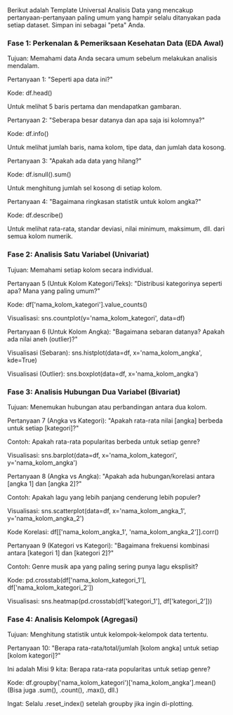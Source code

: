 Berikut adalah Template Universal Analisis Data yang mencakup pertanyaan-pertanyaan paling umum yang hampir selalu ditanyakan pada setiap dataset. 
Simpan ini sebagai "peta" Anda.

### Fase 1: Perkenalan & Pemeriksaan Kesehatan Data (EDA Awal)
Tujuan: Memahami data Anda secara umum sebelum melakukan analisis mendalam.

Pertanyaan 1: "Seperti apa data ini?"

Kode: df.head()

Untuk melihat 5 baris pertama dan mendapatkan gambaran.

Pertanyaan 2: "Seberapa besar datanya dan apa saja isi kolomnya?"

Kode: df.info()

Untuk melihat jumlah baris, nama kolom, tipe data, dan jumlah data kosong.

Pertanyaan 3: "Apakah ada data yang hilang?"

Kode: df.isnull().sum()

Untuk menghitung jumlah sel kosong di setiap kolom.

Pertanyaan 4: "Bagaimana ringkasan statistik untuk kolom angka?"

Kode: df.describe()

Untuk melihat rata-rata, standar deviasi, nilai minimum, maksimum, dll. dari semua kolom numerik.

### Fase 2: Analisis Satu Variabel (Univariat)
Tujuan: Memahami setiap kolom secara individual.

Pertanyaan 5 (Untuk Kolom Kategori/Teks): "Distribusi kategorinya seperti apa? Mana yang paling umum?"

Kode: df['nama_kolom_kategori'].value_counts()

Visualisasi: sns.countplot(y='nama_kolom_kategori', data=df)

Pertanyaan 6 (Untuk Kolom Angka): "Bagaimana sebaran datanya? Apakah ada nilai aneh (outlier)?"

Visualisasi (Sebaran): sns.histplot(data=df, x='nama_kolom_angka', kde=True)

Visualisasi (Outlier): sns.boxplot(data=df, x='nama_kolom_angka')

### Fase 3: Analisis Hubungan Dua Variabel (Bivariat)
Tujuan: Menemukan hubungan atau perbandingan antara dua kolom.

Pertanyaan 7 (Angka vs Kategori): "Apakah rata-rata nilai [angka] berbeda untuk setiap [kategori]?"

Contoh: Apakah rata-rata popularitas berbeda untuk setiap genre?

Visualisasi: sns.barplot(data=df, x='nama_kolom_kategori', y='nama_kolom_angka')

Pertanyaan 8 (Angka vs Angka): "Apakah ada hubungan/korelasi antara [angka 1] dan [angka 2]?"

Contoh: Apakah lagu yang lebih panjang cenderung lebih populer?

Visualisasi: sns.scatterplot(data=df, x='nama_kolom_angka_1', y='nama_kolom_angka_2')

Kode Korelasi: df[['nama_kolom_angka_1', 'nama_kolom_angka_2']].corr()

Pertanyaan 9 (Kategori vs Kategori): "Bagaimana frekuensi kombinasi antara [kategori 1] dan [kategori 2]?"

Contoh: Genre musik apa yang paling sering punya lagu eksplisit?

Kode: pd.crosstab(df['nama_kolom_kategori_1'], df['nama_kolom_kategori_2'])

Visualisasi: sns.heatmap(pd.crosstab(df['kategori_1'], df['kategori_2']))

### Fase 4: Analisis Kelompok (Agregasi)
Tujuan: Menghitung statistik untuk kelompok-kelompok data tertentu.

Pertanyaan 10: "Berapa rata-rata/total/jumlah [kolom angka] untuk setiap [kolom kategori]?"

Ini adalah Misi 9 kita: Berapa rata-rata popularitas untuk setiap genre?

Kode: df.groupby('nama_kolom_kategori')['nama_kolom_angka'].mean() (Bisa juga .sum(), .count(), .max(), dll.)

Ingat: Selalu .reset_index() setelah groupby jika ingin di-plotting.

